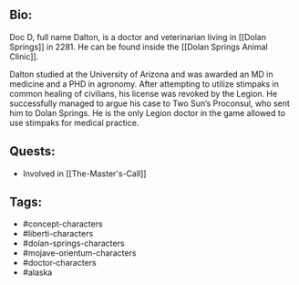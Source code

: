 ## Bio:

Doc D, full name Dalton, is a doctor and veterinarian living in [[Dolan Springs]] in 2281. He can be found inside the [[Dolan Springs Animal Clinic]].

Dalton studied at the University of Arizona and was awarded an MD in medicine and a PHD in agronomy. After attempting to utilize stimpaks in common healing of civilians, his license was revoked by the Legion. He successfully managed to argue his case to Two Sun’s Proconsul, who sent him to Dolan Springs. He is the only Legion doctor in the game allowed to use stimpaks for medical practice.

## Quests:

- Involved in [[The-Master's-Call]]

## Tags:

- #concept-characters
- #liberti-characters
- #dolan-springs-characters
- #mojave-orientum-characters
- #doctor-characters
- #alaska